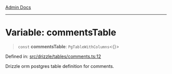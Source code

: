 [Admin Docs](/)

***

# Variable: commentsTable

> `const` **commentsTable**: `PgTableWithColumns`\<\{\}\>

Defined in: [src/drizzle/tables/comments.ts:12](https://github.com/Suyash878/talawa-api/blob/05d9dfc8d9c5928ef559c72f2ab0492d0dbbb48c/src/drizzle/tables/comments.ts#L12)

Drizzle orm postgres table definition for comments.
